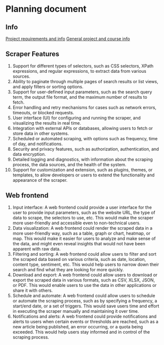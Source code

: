 # Planning document
## Info
[Project requirements and info](https://github.com/fullstack-hy2020/misc/blob/master/project.md)
[General project and course info](https://fullstackopen.com/en/part0/general_info#the-course-exam)

## Scraper Features
1. Support for different types of selectors, such as CSS selectors, XPath expressions, and regular expressions, to extract data from various sources.
2. Ability to paginate through multiple pages of search results or list views, and apply filters or sorting options.
3. Support for user-defined input parameters, such as the search query term, the output file format, and the maximum number of results to fetch.
4. Error handling and retry mechanisms for cases such as network errors, timeouts, or blocked requests.
5. User interface (UI) for configuring and running the scraper, and visualizing the results in real time.
6. Integration with external APIs or databases, allowing users to fetch or store data in other systems.
7. Scheduled or automated scraping, with options such as frequency, time of day, and notifications.
8. Security and privacy features, such as authorization, authentication, and data encryption.
9. Detailed logging and diagnostics, with information about the scraping process, the data sources, and the health of the system.
10. Support for customization and extension, such as plugins, themes, or templates, to allow developers or users to extend the functionality and appearance of the scraper.

## Web frontend
1. Input interface: A web frontend could provide a user interface for the user to provide input parameters, such as the website URL, the type of data to scrape, the selectors to use, etc. This would make the scraper more user-friendly and accessible even to non-technical users.
2. Data visualization: A web frontend could render the scraped data in a more user-friendly way, such as a table, graph or chart, heatmap, or map. This would make it easier for users to analyze and make sense of the data, and might even reveal insights that would not have been apparent with raw data.
3. Filtering and sorting: A web frontend could allow users to filter and sort the scraped data based on various criteria, such as date, location, content type, sentiment, etc. This would help users to narrow down their search and find what they are looking for more quickly.
4. Download and export: A web frontend could allow users to download or export the scraped data in various formats, such as CSV, XLSX, JSON, or PDF. This would enable users to use the data in other applications or share it with others.
5. Schedule and automate: A web frontend could allow users to schedule or automate the scraping process, such as by specifying a frequency, a start/end date, or a set of triggers. This would save users time and effort in executing the scraper manually and maintaining it over time.
6. Notifications and alerts: A web frontend could provide notifications and alerts to users when certain events or thresholds are reached, such as a new article being published, an error occurring, or a quota being exceeded. This would help users stay informed and in control of the scraping process.
